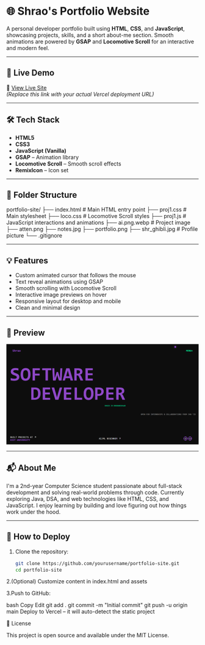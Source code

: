 # 🌐 Shrao's Portfolio Website

A personal developer portfolio built using **HTML**, **CSS**, and **JavaScript**, showcasing projects, skills, and a short about-me section. Smooth animations are powered by **GSAP** and **Locomotive Scroll** for an interactive and modern feel.

---

## 🚀 Live Demo

🔗 [View Live Site](https://your-vercel-url.vercel.app)  
*(Replace this link with your actual Vercel deployment URL)*

---

## 🛠️ Tech Stack

- **HTML5**
- **CSS3**
- **JavaScript (Vanilla)**
- **GSAP** – Animation library
- **Locomotive Scroll** – Smooth scroll effects
- **RemixIcon** – Icon set

---

## 📂 Folder Structure

portfolio-site/
├── index.html # Main HTML entry point
├── proj1.css # Main stylesheet
├── loco.css # Locomotive Scroll styles
├── proj1.js # JavaScript interactions and animations
├── ai.png.webp # Project image
├── atten.png
├── notes.jpg
├── portfolio.png
├── shr_ghibli.jpg # Profile picture
└── .gitignore


---

## 💡 Features

- Custom animated cursor that follows the mouse
- Text reveal animations using GSAP
- Smooth scrolling with Locomotive Scroll
- Interactive image previews on hover
- Responsive layout for desktop and mobile
- Clean and minimal design

---

## 📸 Preview

![Portfolio Preview](./Portfolio_Proj1_ss.png)

---

## 📬 About Me

I'm a 2nd-year Computer Science student passionate about full-stack development and solving real-world problems through code. Currently exploring Java, DSA, and web technologies like HTML, CSS, and JavaScript. I enjoy learning by building and love figuring out how things work under the hood.

---

## 🚀 How to Deploy

1. Clone the repository:
   ```bash
   git clone https://github.com/yourusername/portfolio-site.git
   cd portfolio-site
2.(Optional) Customize content in index.html and assets

3.Push to GitHub:

bash
Copy
Edit
git add .
git commit -m "Initial commit"
git push -u origin main
Deploy to Vercel – it will auto-detect the static project

📄 License

This project is open source and available under the MIT License.